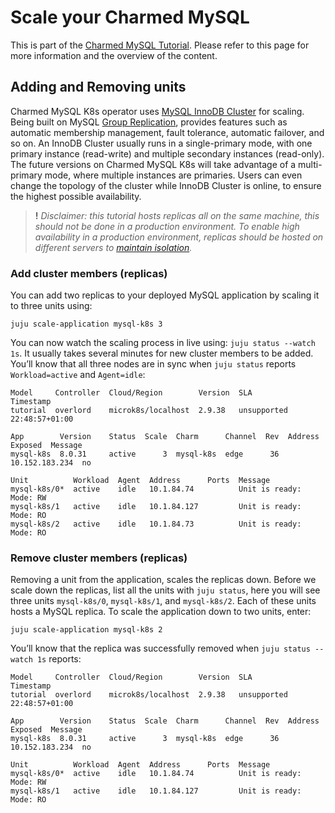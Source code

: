 # Scale your Charmed MySQL

This is part of the [Charmed MySQL Tutorial](TODO). Please refer to this page for more information and the overview of the content.

## Adding and Removing units

Charmed MySQL K8s operator uses [MySQL InnoDB Cluster](https://dev.mysql.com/doc/refman/8.0/en/mysql-innodb-cluster-introduction.html) for scaling. Being built on MySQL [Group Replication](https://dev.mysql.com/doc/refman/8.0/en/group-replication.html), provides features such as automatic membership management, fault tolerance, automatic failover, and so on. An InnoDB Cluster usually runs in a single-primary mode, with one primary instance (read-write) and multiple secondary instances (read-only). The future versions on Charmed MySQL K8s will take advantage of a multi-primary mode, where multiple instances are primaries. Users can even change the topology of the cluster while InnoDB Cluster is online, to ensure the highest possible availability.

> **!** *Disclaimer: this tutorial hosts replicas all on the same machine, this should not be done in a production environment. To enable high availability in a production environment, replicas should be hosted on different servers to [maintain isolation](https://canonical.com/blog/database-high-availability).*

### Add cluster members (replicas)
You can add two replicas to your deployed MySQL application by scaling it to three units using:
```shell
juju scale-application mysql-k8s 3
```

You can now watch the scaling process in live using: `juju status --watch 1s`. It usually takes several minutes for new cluster members to be added. You’ll know that all three nodes are in sync when `juju status` reports `Workload=active` and `Agent=idle`:
```
Model     Controller  Cloud/Region        Version  SLA          Timestamp
tutorial  overlord    microk8s/localhost  2.9.38   unsupported  22:48:57+01:00

App        Version    Status  Scale  Charm      Channel  Rev  Address         Exposed  Message
mysql-k8s  8.0.31     active      3  mysql-k8s  edge      36  10.152.183.234  no       

Unit          Workload  Agent  Address      Ports  Message
mysql-k8s/0*  active    idle   10.1.84.74          Unit is ready: Mode: RW
mysql-k8s/1   active    idle   10.1.84.127         Unit is ready: Mode: RO
mysql-k8s/2   active    idle   10.1.84.73          Unit is ready: Mode: RO
```

### Remove cluster members (replicas)
Removing a unit from the application, scales the replicas down. Before we scale down the replicas, list all the units with `juju status`, here you will see three units `mysql-k8s/0`, `mysql-k8s/1`, and `mysql-k8s/2`. Each of these units hosts a MySQL replica. To scale the application down to two units, enter:
```shell
juju scale-application mysql-k8s 2
```

You’ll know that the replica was successfully removed when `juju status --watch 1s` reports:
```
Model     Controller  Cloud/Region        Version  SLA          Timestamp
tutorial  overlord    microk8s/localhost  2.9.38   unsupported  22:48:57+01:00

App        Version    Status  Scale  Charm      Channel  Rev  Address         Exposed  Message
mysql-k8s  8.0.31     active      3  mysql-k8s  edge      36  10.152.183.234  no       

Unit          Workload  Agent  Address      Ports  Message
mysql-k8s/0*  active    idle   10.1.84.74          Unit is ready: Mode: RW
mysql-k8s/1   active    idle   10.1.84.127         Unit is ready: Mode: RO
```